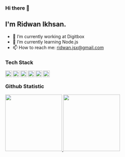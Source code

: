 <!--
**rdnsan/rdnsan** is a ✨ _special_ ✨ repository because its `README.md` (this file) appears on your GitHub profile.

Here are some ideas to get you started:

- 🔭 I’m currently working on ...
- 🌱 I’m currently learning ...
- 👯 I’m looking to collaborate on ...
- 🤔 I’m looking for help with ...
- 💬 Ask me about ...
- 📫 How to reach me: ...
- 😄 Pronouns: ...
- ⚡ Fun fact: ...
-->

### Hi there 👋

## I'm Ridwan Ikhsan.

- 🔭 I’m currently working at Digitbox
- 🌱 I’m currently learning Node.js
- 📫 How to reach me: <a href="mailto:ridwan.jsx@gmail.com">ridwan.jsx@gmail.com</a>

### Tech Stack
  <a href="#"><img align="left" alt="JavaScript" title="JavaScript" width="21px" src="https://upload.wikimedia.org/wikipedia/commons/9/99/Unofficial_JavaScript_logo_2.svg" /></a>
  <a href="https://www.typescriptlang.org/"><img align="left" alt="TypeScript" title="TypeScript" width="21px" src="https://www.typescriptlang.org/favicon-32x32.png?v=8944a05a8b601855de116c8a56d3b3ae" /></a>
  <a href="https://nodejs.org/"><img align="left" alt="NodeJS" title="NodeJS" width="21px" src="https://seeklogo.com/images/N/nodejs-logo-FBE122E377-seeklogo.com.png" /></a>
  <a href="https://reactjs.org/"><img align="left" alt="React" title="React" width="21px" src="https://cdn.worldvectorlogo.com/logos/react-2.svg" /></a>
  <a href="https://nextjs.org/"><img align="left" alt="Next" title="Next (React SSR Framework)" width="21px" src="https://iconape.com/wp-content/files/gm/82643/svg/next-js.svg" /></a>
  <a href="https://www.mongodb.com/"><img align="left" alt="MongoDB" title="MongoDB" width="21px" src="https://www.mongodb.com/assets/images/global/favicon.ico" /></a>
  <br>

### Github Statistic
<p align="left">
<a href="https://github.com/rdnsan">
  <img height="180em" src="https://github-readme-stats-eight-theta.vercel.app/api?username=rdnsan&show_icons=true&theme=algolia&include_all_commits=true&count_private=true"/>
  <img height="180em" src="https://github-readme-stats-eight-theta.vercel.app/api/top-langs/?username=rdnsan&layout=compact&langs_count=8&theme=algolia"/>
</a>
</p>

<!-- ### 💻 &nbsp;About Me 

- 🤔 &nbsp; Exploring new technologies and developing software solutions to our worlds tech problems.
- 😄 &nbsp; Mobile & Web Enthusiast -->

<!-- ### 🛠 &nbsp;Tech Stack

- 🌐 &nbsp;
  ![HTML](https://img.shields.io/badge/-HTML-333333?style=flat&logo=HTML5)
  ![CSS](https://img.shields.io/badge/-CSS-333333?style=flat&logo=CSS3&logoColor=1572B6)
  ![SCSS](https://img.shields.io/badge/-SCSS-333333?style=flat&logo=SASS&logoColor=CF649A)
  ![JavaScript](https://img.shields.io/badge/-JavaScript-333333?style=flat&logo=javascript)
  ![TypeScript](https://img.shields.io/badge/-TypeScript-333333?style=flat&logo=typescript)
  ![Bootstrap](https://img.shields.io/badge/-Bootstrap-333333?style=flat&logo=bootstrap&logoColor=563D7C)
  ![Node.js](https://img.shields.io/badge/-Node.js-333333?style=flat&logo=node.js)
  ![React](https://img.shields.io/badge/-React-333333?style=flat&logo=react)
  
- 🛢 &nbsp;
  ![MongoDB](https://img.shields.io/badge/-MongoDB-333333?style=flat&logo=mongodb)
- ⚙️ &nbsp;
  ![Git](https://img.shields.io/badge/-Git-333333?style=flat&logo=git)
  ![GitHub](https://img.shields.io/badge/-GitHub-333333?style=flat&logo=github)
  ![Markdown](https://img.shields.io/badge/-Markdown-333333?style=flat&logo=markdown)
- 🔧 &nbsp;
  ![Visual Studio Code](https://img.shields.io/badge/-Visual%20Studio%20Code-333333?style=flat&logo=visual-studio-code&logoColor=007ACC)
  ![IntelliJ IDEA](https://img.shields.io/badge/-IntelliJ%20IDEA-333333?style=flat&logo=intellij-idea&logoColor=000000)
   -->

<!-- ## My Stats
<p>
<a href="https://github.com/AVS1508">
  <img height="180em" src="https://github-readme-stats.vercel.app/api?username=rdnsan&show_icons=true&theme=radical" />
  <img height="180em" src="https://github-readme-stats-eight-theta.vercel.app/api/top-langs/?username=rdnsan&theme=radical&layout=compact&exclude_lang=java+r" />
</a>
</p> -->


<!-- ##  🤝🏻 &nbsp;Connect with Me

<p align="center">
<a href="https://www.linkedin.com/in/ridwanikhsan"><img src="https://img.shields.io/badge/-Ridwan%20Ikhsan-0077B5?style=flat-square&logo=Linkedin&logoColor=white"/></a>
<a href="mailto:ridwan.jsx@gmail.com"><img src="https://img.shields.io/badge/-ridwan.jsx@gmail.com-D14836?style=flat-square&logo=Gmail&logoColor=white"/></a>
 -->
